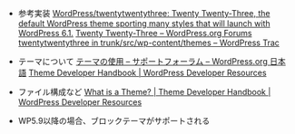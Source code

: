 - 参考実装
[WordPress/twentytwentythree: Twenty Twenty-Three, the default WordPress theme sporting many styles that will launch with WordPress 6.1.](https://github.com/WordPress/twentytwentythree)
[Twenty Twenty-Three – WordPress.org Forums](https://wordpress.org/support/article/twenty-twenty-three/)
[twentytwentythree in trunk/src/wp-content/themes – WordPress Trac](https://core.trac.wordpress.org/browser/trunk/src/wp-content/themes/twentytwentythree)

- テーマについて
[テーマの使用 – サポートフォーラム – WordPress.org 日本語](https://ja.wordpress.org/support/article/using-themes/)
[Theme Developer Handbook | WordPress Developer Resources](https://developer.wordpress.org/themes/)

- ファイル構成など
[What is a Theme? | Theme Developer Handbook | WordPress Developer Resources](https://developer.wordpress.org/themes/getting-started/what-is-a-theme/)

- WP5.9以降の場合、ブロックテーマがサポートされる

